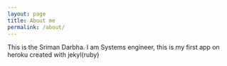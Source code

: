 ```yaml
---
layout: page
title: About me
permalink: /about/
---
```


This is the Sriman Darbha. I am Systems engineer, this is my first app on heroku created with jekyl(ruby)
